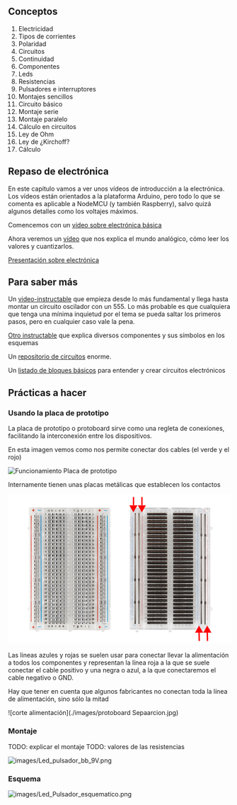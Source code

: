 ## Conceptos

1. Electricidad
  1. Tipos de corrientes
  1. Polaridad
  1. Circuitos
  1. Continuidad
1. Componentes
  1. Leds
  1. Resistencias
  1. Pulsadores e interruptores
1. Montajes sencillos
  1. Circuito básico
  1. Montaje serie
  1. Montaje paralelo
1. Cálculo en circuitos
  1. Ley de Ohm
  1. Ley de ¿Kirchoff?
  1. Cálculo

## Repaso de electrónica

En este capítulo vamos a ver unos vídeos de introducción a la electrónica. Los vídeos están orientados a la plataforma Arduino, pero todo lo que se comenta es aplicable a NodeMCU (y también Raspberry), salvo quizá algunos detalles como los voltajes máximos.

Comencemos con un [vídeo sobre electrónica básica](https://youtu.be/5sS1dqLO54w)

Ahora veremos un [vídeo](https://youtu.be/FD6N9x6bjHU) que nos explica el mundo analógico, cómo leer los valores y cuantizarlos.

[Presentación sobre electrónica](./documentacion/0.4_IntroduccionElectronica.pdf)

## Para saber más

Un [video-instructable](http://www.instructables.com/id/Basic-Electronics/) que empieza desde lo más fundamental y llega hasta montar un circuito oscilador con un 555. Lo más probable es que cualquiera que tenga una mínima inquietud por el tema se pueda saltar los primeros pasos, pero en cualquier caso vale la pena.

[Otro instructable](http://www.instructables.com/id/Electronics-made-easy/?ALLSTEPS) que explica diversos componentes y sus símbolos en los esquemas

Un [repositorio de circuitos](http://www.discovercircuits.com/list.htm) enorme.

Un [listado de bloques básicos](http://www.daycounter.com/Circuits/) para entender y crear circuitos electrónicos

## Prácticas a hacer

### Usando la placa de prototipo

La placa de prototipo o protoboard sirve como una regleta de conexiones, facilitando la interconexión entre los dispositivos.

En esta imagen vemos como nos permite conectar dos cables (el verde y el rojo)

![Funcionamiento Placa de prototipo](./images/Representación-de-una-coneccion-en-un-protoboard.gif)

Internamente tienen unas placas metálicas que establecen los contactos

![breadboard](./images/518c0b34ce395fea62000002.jpg)


Las lineas azules y rojas se suelen usar para conectar llevar la alimentación a todos los componentes y representan la línea roja a la que se suele conectar el cable positivo y una negra o azul, a la que conectaremos el cable negativo o GND.


Hay que tener en cuenta que algunos fabricantes no conectan toda la línea de alimentación, sino sólo la mitad

![corte alimentación](./images/protoboard Sepaarcion.jpg)


### Montaje

TODO: explicar el montaje
TODO: valores de las resistencias

![images/Led_pulsador_bb_9V.png](./images/Led_pulsador_bb_9V.png)

### Esquema

![images/Led_Pulsador_esquematico.png](./images/Led_Pulsador_esquematico.png)
